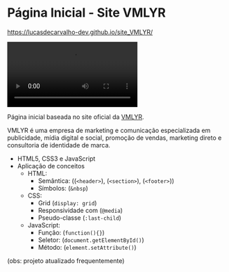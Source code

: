 # Página Inicial - Site VMLYR

<https://lucasdecarvalho-dev.github.io/site_VMLYR/>

<video src="pagina-inicial-site.mp4" controls="controls" style="max-width: 500px;">
</video>

Página inicial baseada no site oficial da <a href="https://www.vmlyr.com/pt-br/brazil">VMLYR</a>. 

VMLYR é uma empresa de marketing e comunicação especializada em publicidade, mídia digital e social, promoção de vendas, marketing direto e consultoria de identidade de marca.

- HTML5, CSS3 e JavaScript
- Aplicação de conceitos 
  - HTML:
    - Semântica: ((`<header>`), (`<section>`), (`<footer>`))
    - Símbolos: (`&nbsp`)
  - CSS:
    - Grid (`display: grid`)
    - Responsividade com (`@media`)
    - Pseudo-classe (`:last-child`)
  - JavaScript:
    - Função: (`function(){}`)
    - Seletor: (`document.getElementById()`)
    - Método: (`element.setAttribute()`)

(obs: projeto atualizado frequentemente)